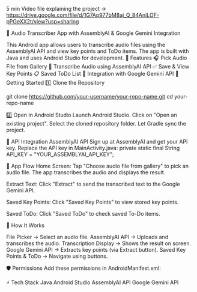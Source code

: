 5 min Video file explaining the project -> https://drive.google.com/file/d/1G7Ap977bM8aj_Q_84AniLOF-pPGeXX2t/view?usp=sharing



🎵 Audio Transcriber App with AssemblyAI & Google Gemini Integration

This Android app allows users to transcribe audio files using the AssemblyAI API and view key points and ToDo items. The app is built with Java and uses Android Studio for development.
📁 Features
🎧 Pick Audio File from Gallery
📝 Transcribe Audio using AssemblyAI API
✅ Save & View Key Points
📋 Saved ToDo List
🔗 Integration with Google Gemini API
🚀 Getting Started
1️⃣ Clone the Repository

git clone https://github.com/your-username/your-repo-name.git
cd your-repo-name

2️⃣ Open in Android Studio
Launch Android Studio.
Click on "Open an existing project".
Select the cloned repository folder.
Let Gradle sync the project.

🔑 API Integration
AssemblyAI API
Sign up at AssemblyAI and get your API key.
Replace the API key in MainActivity.java:
private static final String API_KEY = "YOUR_ASSEMBLYAI_API_KEY";

📱 App Flow
Home Screen:
Tap "Choose audio file from gallery" to pick an audio file.
The app transcribes the audio and displays the result.

Extract Text:
Click "Extract" to send the transcribed text to the Google Gemini API.

Saved Key Points:
Click "Saved Key Points" to view stored key points.

Saved ToDo:
Click "Saved ToDo" to check saved To-Do items.


📂 How It Works

File Picker → Select an audio file.
AssemblyAI API → Uploads and transcribes the audio.
Transcription Display → Shows the result on screen.
Google Gemini API → Extracts key points (via Extract button).
Saved Key Points & ToDo → Navigate using buttons.

🛡️ Permissions
Add these permissions in AndroidManifest.xml:
<uses-permission android:name="android.permission.READ_EXTERNAL_STORAGE"/>
<uses-permission android:name="android.permission.INTERNET"/>

⚡ Tech Stack
Java 
Android Studio 
AssemblyAI API 
Google Gemini API 
